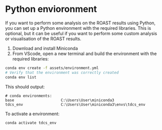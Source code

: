 
# Python envioronment
If you want to perform some analysis on the ROAST results using Python, you can set up a Python environment with the required libraries. This is optional, but it can be useful if you want to perform some custom analysis or visualisation of the ROAST results.

1) Download and install Miniconda
2) From VScode, open a new terminal and build the environment with the required libraries:

```bash
conda env create -f assets/environment.yml
# Verify that the environment was correctly created
conda env list
```

This should output: 
```console
# conda environments:
base                     C:\Users\User\miniconda3
tdcs_env                 C:\Users\User\miniconda3\envs\tdcs_env
```

To activate a environment:
```bash
conda activate tdcs_env
```